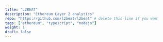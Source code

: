 ```yaml
---
title: "L2BEAT"
description: "Ethereum Layer 2 analytics"
repo: "https://github.com/l2beat/l2beat" # delete this line if you want a blog-like page
tags: ["ethereum", "typescript", "nodejs"]
weight: 1
draft: false
---
```

